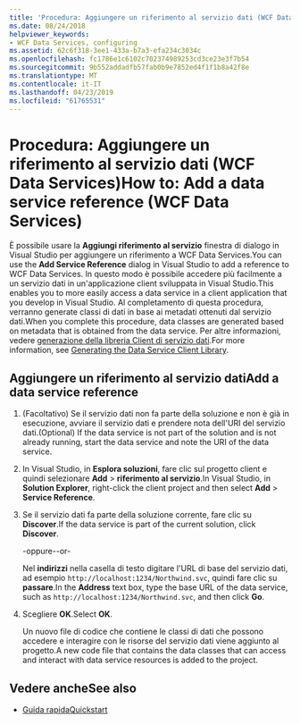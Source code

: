 ```yaml
---
title: 'Procedura: Aggiungere un riferimento al servizio dati (WCF Data Services)'
ms.date: 08/24/2018
helpviewer_keywords:
- WCF Data Services, configuring
ms.assetid: 62c6f318-3ee1-433a-b7a3-efa234c3034c
ms.openlocfilehash: fc1786e1c6102c702374989253cd3ce23e3f7b54
ms.sourcegitcommit: 9b552addadfb57fab0b9e7852ed4f1f1b8a42f8e
ms.translationtype: MT
ms.contentlocale: it-IT
ms.lasthandoff: 04/23/2019
ms.locfileid: "61765531"
---
```

# <a name="how-to-add-a-data-service-reference-wcf-data-services"></a><span data-ttu-id="3458b-102">Procedura: Aggiungere un riferimento al servizio dati (WCF Data Services)</span><span class="sxs-lookup"><span data-stu-id="3458b-102">How to: Add a data service reference (WCF Data Services)</span></span>

<span data-ttu-id="3458b-103">È possibile usare la **Aggiungi riferimento al servizio** finestra di dialogo in Visual Studio per aggiungere un riferimento a WCF Data Services.</span><span class="sxs-lookup"><span data-stu-id="3458b-103">You can use the **Add Service Reference** dialog in Visual Studio to add a reference to WCF Data Services.</span></span> <span data-ttu-id="3458b-104">In questo modo è possibile accedere più facilmente a un servizio dati in un'applicazione client sviluppata in Visual Studio.</span><span class="sxs-lookup"><span data-stu-id="3458b-104">This enables you to more easily access a data service in a client application that you develop in Visual Studio.</span></span> <span data-ttu-id="3458b-105">Al completamento di questa procedura, verranno generate classi di dati in base ai metadati ottenuti dal servizio dati.</span><span class="sxs-lookup"><span data-stu-id="3458b-105">When you complete this procedure, data classes are generated based on metadata that is obtained from the data service.</span></span> <span data-ttu-id="3458b-106">Per altre informazioni, vedere [generazione della libreria Client di servizio dati](../../../../docs/framework/data/wcf/generating-the-data-service-client-library-wcf-data-services.md).</span><span class="sxs-lookup"><span data-stu-id="3458b-106">For more information, see [Generating the Data Service Client Library](../../../../docs/framework/data/wcf/generating-the-data-service-client-library-wcf-data-services.md).</span></span>

## <a name="add-a-data-service-reference"></a><span data-ttu-id="3458b-107">Aggiungere un riferimento al servizio dati</span><span class="sxs-lookup"><span data-stu-id="3458b-107">Add a data service reference</span></span>

1. <span data-ttu-id="3458b-108">(Facoltativo) Se il servizio dati non fa parte della soluzione e non è già in esecuzione, avviare il servizio dati e prendere nota dell'URI del servizio dati.</span><span class="sxs-lookup"><span data-stu-id="3458b-108">(Optional) If the data service is not part of the solution and is not already running, start the data service and note the URI of the data service.</span></span>

2. <span data-ttu-id="3458b-109">In Visual Studio, in **Esplora soluzioni**, fare clic sul progetto client e quindi selezionare **Add** > **riferimento al servizio**.</span><span class="sxs-lookup"><span data-stu-id="3458b-109">In Visual Studio, in **Solution Explorer**, right-click the client project and then select **Add** > **Service Reference**.</span></span>

3. <span data-ttu-id="3458b-110">Se il servizio dati fa parte della soluzione corrente, fare clic su **Discover**.</span><span class="sxs-lookup"><span data-stu-id="3458b-110">If the data service is part of the current solution, click **Discover**.</span></span>

     <span data-ttu-id="3458b-111">-oppure-</span><span class="sxs-lookup"><span data-stu-id="3458b-111">-or-</span></span>

     <span data-ttu-id="3458b-112">Nel **indirizzi** nella casella di testo digitare l'URL di base del servizio dati, ad esempio `http://localhost:1234/Northwind.svc`, quindi fare clic su **passare**.</span><span class="sxs-lookup"><span data-stu-id="3458b-112">In the **Address** text box, type the base URL of the data service, such as `http://localhost:1234/Northwind.svc`, and then click **Go**.</span></span>

4. <span data-ttu-id="3458b-113">Scegliere **OK**.</span><span class="sxs-lookup"><span data-stu-id="3458b-113">Select **OK**.</span></span>

     <span data-ttu-id="3458b-114">Un nuovo file di codice che contiene le classi di dati che possono accedere e interagire con le risorse del servizio dati viene aggiunto al progetto.</span><span class="sxs-lookup"><span data-stu-id="3458b-114">A new code file that contains the data classes that can access and interact with data service resources is added to the project.</span></span>

## <a name="see-also"></a><span data-ttu-id="3458b-115">Vedere anche</span><span class="sxs-lookup"><span data-stu-id="3458b-115">See also</span></span>

- [<span data-ttu-id="3458b-116">Guida rapida</span><span class="sxs-lookup"><span data-stu-id="3458b-116">Quickstart</span></span>](../../../../docs/framework/data/wcf/quickstart-wcf-data-services.md)